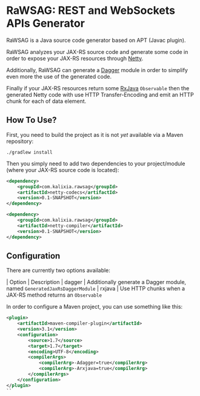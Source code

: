 # RaWSAG: REST and WebSockets APIs Generator

RaWSAG is a Java source code generator based on APT (Javac plugin).

RaWSAG analyzes your JAX-RS source code and generate some code in order to expose your JAX-RS resources through
[Netty](http://netty.io).

Additionally, RaWSAG can generate a [Dagger](https://github.com/square/dagger) module in order to simplify even more
the use of the generated code.

Finally if your JAX-RS resources return some [RxJava](https://github.com/Netflix/RxJava) ``` Observable ``` then the
generated Netty code with use HTTP Transfer-Encoding and emit an HTTP chunk for each of data element.


## How To Use?

First, you need to build the project as it is not *yet* available via a Maven repository:
```
./gradlew install
```

Then you simply need to add two dependencies to your project/module (where your JAX-RS source code is located):
```xml
<dependency>
    <groupId>com.kalixia.rawsag</groupId>
    <artifactId>netty-codecs</artifactId>
    <version>0.1-SNAPSHOT</version>
</dependency>

<dependency>
    <groupId>com.kalixia.rawsag</groupId>
    <artifactId>netty-compiler</artifactId>
    <version>0.1-SNAPSHOT</version>
</dependency>
```

## Configuration

There are currently two options available:

| Option | Description
| dagger | Additionally generate a Dagger module, named ``` GeneratedJaxRsDaggerModule ```
| rxjava | Use HTTP chunks when a JAX-RS method returns an ``` Observable ```

In order to configure a Maven project, you can use something like this:
```xml
<plugin>
    <artifactId>maven-compiler-plugin</artifactId>
    <version>3.1</version>
    <configuration>
        <source>1.7</source>
        <target>1.7</target>
        <encoding>UTF-8</encoding>
        <compilerArgs>
            <compilerArg>-Adagger=true</compilerArg>
            <compilerArg>-Arxjava=true</compilerArg>
        </compilerArgs>
    </configuration>
</plugin>
``